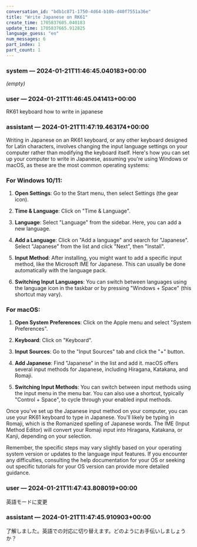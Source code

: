 ```yaml
---
conversation_id: "bdb1c871-1750-4d64-b10b-d40f7551a36e"
title: "Write Japanese on RK61"
create_time: 1705837605.040183
update_time: 1705837665.912825
language_guess: "en"
num_messages: 6
part_index: 1
part_count: 1
---
```


### system — 2024-01-21T11:46:45.040183+00:00

_(empty)_

### user — 2024-01-21T11:46:45.041413+00:00

RK61 keyboard how to write in japanese

### assistant — 2024-01-21T11:47:19.463174+00:00

Writing in Japanese on an RK61 keyboard, or any other keyboard designed for Latin characters, involves changing the input language settings on your computer rather than modifying the keyboard itself. Here's how you can set up your computer to write in Japanese, assuming you're using Windows or macOS, as these are the most common operating systems:

### For Windows 10/11:

1. **Open Settings**: Go to the Start menu, then select Settings (the gear icon).

2. **Time & Language**: Click on "Time & Language".

3. **Language**: Select "Language" from the sidebar. Here, you can add a new language.

4. **Add a Language**: Click on "Add a language" and search for "Japanese". Select "Japanese" from the list and click "Next", then "Install".

5. **Input Method**: After installing, you might want to add a specific input method, like the Microsoft IME for Japanese. This can usually be done automatically with the language pack.

6. **Switching Input Languages**: You can switch between languages using the language icon in the taskbar or by pressing "Windows + Space" (this shortcut may vary).

### For macOS:

1. **Open System Preferences**: Click on the Apple menu and select "System Preferences".

2. **Keyboard**: Click on "Keyboard".

3. **Input Sources**: Go to the "Input Sources" tab and click the "+" button.

4. **Add Japanese**: Find "Japanese" in the list and add it. macOS offers several input methods for Japanese, including Hiragana, Katakana, and Romaji.

5. **Switching Input Methods**: You can switch between input methods using the input menu in the menu bar. You can also use a shortcut, typically "Control + Space", to cycle through your enabled input methods.

Once you've set up the Japanese input method on your computer, you can use your RK61 keyboard to type in Japanese. You'll likely be typing in Romaji, which is the Romanized spelling of Japanese words. The IME (Input Method Editor) will convert your Romaji input into Hiragana, Katakana, or Kanji, depending on your selection.

Remember, the specific steps may vary slightly based on your operating system version or updates to the language input features. If you encounter any difficulties, consulting the help documentation for your OS or seeking out specific tutorials for your OS version can provide more detailed guidance.

### user — 2024-01-21T11:47:43.808019+00:00

英語モードに変更

### assistant — 2024-01-21T11:47:45.910903+00:00

了解しました。英語での対応に切り替えます。どのようにお手伝いしましょうか？
